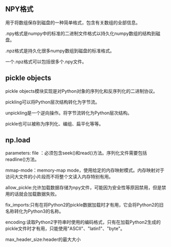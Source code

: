 ## NPY格式
用于将数组保存到磁盘的一种简单格式，包含有关数组的全部信息。

.npy格式是numpy中的标准的二进制文件格式以持久化numpy数组的结构到磁盘。

.npz格式是持久化很多numpy数组到磁盘的标准格式。

一个.npz格式可以包括很多个.npy文件。

## pickle objects
pickle objects模块实现是对Python对象的序列化和反序列化的二进制协议。

pickling可以将Python层次结构转化为字节流。

unpickling是一个逆向操作。将字节流转化为Python层次结构。

pickle也可以被称为序列化、编组、扁平化等等。

## np.load
parameters:
file ：必须包含seek()和read()方法。序列化文件需要包括readline()方法。

mmap-mode：memory-map mode，使用给定的内存映射模式。内存映射对于访问大文件的小片段而不将整个文读入内存特别有用。

allow_pickle:允许加载数据存储为npy文件，可能因为安全性等原因禁用，但是禁用的话就会加载数据失败。

fix_imports:只有在将Python2的pickle数据加载时才有用，它会将Python2的旧名称转化为Python3的名称。

encoding:读取Python2字符串时使用的编码格式，只有在加载Python2生成的pickle文件时才有用，只能使用"ASCII"、"latin1"、"byte"。

max_header_size:header的最大大小


